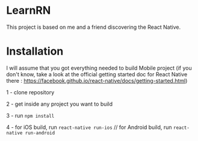 # LearnRN

This project is based on me and a friend discovering the React Native.

# Installation

I will assume that you got everything needed to build Mobile project (if you don't know, take a look at the official getting started doc for React Native there : https://facebook.github.io/react-native/docs/getting-started.html)

1 - clone repository 

2 - get inside any project you want to build

3 - run  ```npm install```

4 - for iOS build, run ```react-native run-ios```  // for Android build, run ```react-native run-android```
